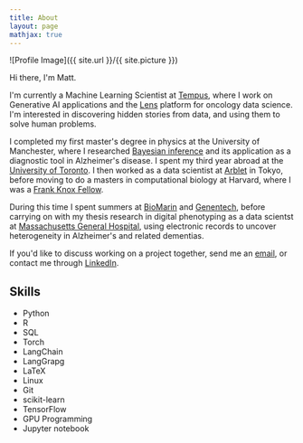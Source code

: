 ```yaml
---
title: About
layout: page
mathjax: true
---
```

![Profile Image]({{ site.url }}/{{ site.picture }})

Hi there, I'm Matt. 

I'm currently a Machine Learning Scientist at [Tempus](https://www.tempus.com/), where I work on Generative AI applications and the [Lens](https://www.tempus.com/life-sciences/lens/) platform for oncology data science. I'm interested in discovering hidden stories from data, and using them to solve human problems.

I completed my first master's degree in physics at the 
University of Manchester, where I researched [Bayesian inference](https://drive.google.com/file/d/1fV6HB7wGF7PJa3SLyz1GXGkPLRz3RPOJ/view?usp=sharing) and its application as a diagnostic tool in Alzheimer's disease. I spent my third year abroad at the 
[University of Toronto](https://www.physics.utoronto.ca/~nonlin/abstracts/MWest_479_report_2016_abstract.html). I then worked as a data scientist at [Arblet](http://www.arblet.com/) in Tokyo, before moving to do a masters in computational biology at Harvard, where I was a [Frank Knox Fellow](https://frankknox.harvard.edu/).

During this time I spent summers at [BioMarin](https://www.biomarin.com/) and [Genentech](https://www.gene.com/), before carrying on with my thesis research in digital phenotyping as a data scientst at [Massachusetts General Hospital](https://www.massgeneral.org/neurology/research/mind-data-science-lab), using electronic records to uncover heterogeneity in Alzheimer's and related dementias. 

If you'd like to discuss working on a project together, send me an [email](mailto:m.west2718@gmail.com),
or contact me through [LinkedIn](https://www.linkedin.com/in/mwestt/).

## Skills
<ul class="skill-list">
	<li>Python</li>
	<li>R</li>
	<li>SQL</li>
	<li>Torch</li>
	<li>LangChain</li>
	<li>LangGrapg</li>
	<li>LaTeX</li>
	<li>Linux</li>
	<li>Git</li>
	<li>scikit-learn</li>
	<li>TensorFlow</li>
	<li>GPU Programming</li>
	<li>Jupyter notebook</li>
</ul>

